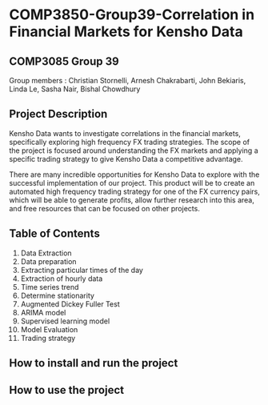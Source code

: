 # COMP3850-Group39-Correlation in Financial Markets for Kensho Data
## COMP3085 Group 39 
Group members : Christian Stornelli, Arnesh Chakrabarti, John Bekiaris, Linda Le, Sasha Nair, Bishal Chowdhury

## Project Description
Kensho Data wants to investigate correlations in the financial markets, specifically exploring high frequency FX trading strategies. The scope of the project is focused around understanding the FX markets and applying a specific trading strategy to give Kensho Data a competitive advantage. 

There are many incredible opportunities for Kensho Data to explore with the successful implementation of our project. This product will be to create an automated high frequency trading strategy for one of the FX currency pairs, which will be able to generate profits, allow further research into this area, and free resources that can be focused on other projects. 

## Table of Contents
1. Data Extraction
2. Data preparation
3. Extracting particular times of the day
4. Extraction of hourly data
5. Time series trend
6. Determine stationarity
7. Augmented Dickey Fuller Test
8. ARIMA model
9. Supervised learning model
10. Model Evaluation
11. Trading strategy

## How to install and run the project

## How to use the project